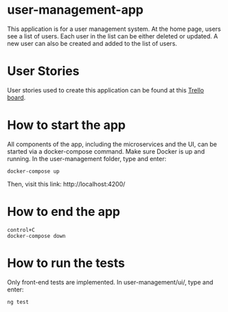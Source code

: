 # user-management-app

This application is for a user management system. At the home page, users see a list of users. Each user in the list can be
either deleted or updated. A new user can also be created and added to the list of users.

# User Stories
User stories used to create this application can be found at this [Trello board](https://trello.com/b/qqkVxYo7/user-management-app).

# How to start the app

All components of the app, including the microservices and the UI, can be started via a docker-compose command.
Make sure Docker is up and running. In
the user-management folder, type and enter:
```
docker-compose up
```
Then, visit this link: http://localhost:4200/

# How to end the app
```
control+C
docker-compose down
```

# How to run the tests

Only front-end tests are implemented. In user-management/ui/, type and enter:
```
ng test
```
